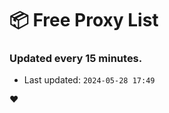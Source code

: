 # :package: Free Proxy List
### Updated every 15 minutes.

- Last updated: `2024-05-28 17:49`

:heart:
